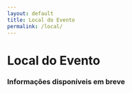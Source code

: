 ```yaml
---
layout: default
title: Local do Evento
permalink: /local/
---
```


# Local do Evento

### Informações disponíveis em breve
